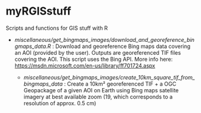 # myRGISstuff

Scripts and functions for GIS stuff with R


  - *miscellaneous/get_bingmaps_images/download_and_georeference_bingmaps_data.R* : Download and georeference Bing maps data covering an AOI (provided by the user). Outputs are georeferenced TIF files covering the AOI. This script uses the Bing API. More info here: https://msdn.microsoft.com/en-us/library/ff701724.aspx
    
    - *miscellaneous/get_bingmaps_images/create_10km_square_tif_from_bingmaps_data* : Create a 10km² georeferenced TIF + a OGC Geopackage of a given AOI on Earth using Bing maps satellite imagery at best available zoom (19, which corresponds to a resolution of approx. 0.5 cm)
  
